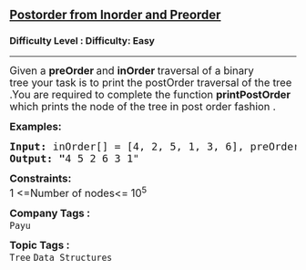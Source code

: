 <h2><a href="https://www.geeksforgeeks.org/problems/postorder-traversal-from-given-inorder-and-preorder-traversals/1">Postorder from Inorder and Preorder</a></h2><h3>Difficulty Level : Difficulty: Easy</h3><hr><div class="problems_problem_content__Xm_eO"><p><span style="font-size: 18px;">Given a <strong>preOrder </strong>and <strong>inOrder </strong>traversal of a binary tree&nbsp;your task is to print the postOrder traversal of the tree .You are required to complete the function <strong>printPostOrder</strong><strong> </strong>which prints the node of the tree in post order fashion .</span></p>
<p><span style="font-size: 18px;"><strong>Examples:</strong></span></p>
<pre><span style="font-size: 18px;"><strong>Input: </strong>inOrder[] = [4, 2, 5, 1, 3, 6], preOrder[] = [1, 2, 4, 5, 3, 6]</span>
<span style="font-size: 18px;"><strong>Output: "</strong>4 5 2 6 3 1"</span></pre>
<p><span style="font-size: 18px;"><strong>Constraints:</strong><br>1 &lt;=Number of nodes&lt;= 10<sup>5</sup></span></p></div><p><span style=font-size:18px><strong>Company Tags : </strong><br><code>Payu</code>&nbsp;<br><p><span style=font-size:18px><strong>Topic Tags : </strong><br><code>Tree</code>&nbsp;<code>Data Structures</code>&nbsp;